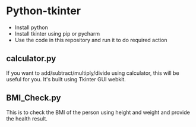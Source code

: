# Python-tkinter

   - Install python
   - Install tkinter using pip or pycharm
   - Use the code in this repository and run it to do required action

## calculator.py
 If you want to add/subtract/multiply/divide using calculator, this will be useful for you. It's built using Tkinter GUI webkit.
 
## BMI_Check.py
This is to check the BMI of the person using height and weight and provide the health result.
